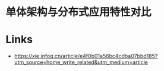 # 单体架构与分布式应用特性对比

# Links

- https://xie.infoq.cn/article/e4f0b01a56bc4cdba07bbd185?utm_source=home_write_related&utm_medium=article
